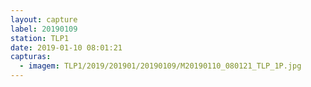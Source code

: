 ```yaml
---
layout: capture
label: 20190109
station: TLP1
date: 2019-01-10 08:01:21
capturas:
  - imagem: TLP1/2019/201901/20190109/M20190110_080121_TLP_1P.jpg
---
```

